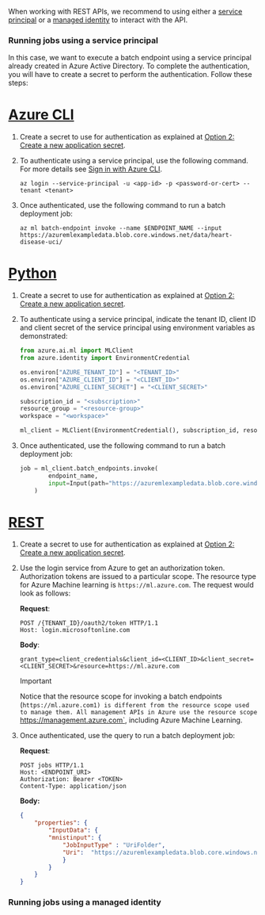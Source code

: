 When working with REST APIs, we recommend to using either a [service principal](#running-jobs-using-a-service-principal) or a [managed identity](#running-jobs-using-a-managed-identity) to interact with the API.


### Running jobs using a service principal

In this case, we want to execute a batch endpoint using a service principal already created in Azure Active Directory. To complete the authentication, you will have to create a secret to perform the authentication. Follow these steps:

# [Azure CLI](#tab/cli)

1. Create a secret to use for authentication as explained at [Option 2: Create a new application secret](../active-directory/develop/howto-create-service-principal-portal.md#option-2-create-a-new-application-secret). 
1. To authenticate using a service principal, use the following command. For more details see [Sign in with Azure CLI](/cli/azure/authenticate-azure-cli).

    ```azurecli
    az login --service-principal -u <app-id> -p <password-or-cert> --tenant <tenant>
    ```

1. Once authenticated, use the following command to run a batch deployment job:

    ```azurecli
    az ml batch-endpoint invoke --name $ENDPOINT_NAME --input https://azuremlexampledata.blob.core.windows.net/data/heart-disease-uci/
    ```

# [Python](#tab/sdk)

1. Create a secret to use for authentication as explained at [Option 2: Create a new application secret](../active-directory/develop/howto-create-service-principal-portal.md#option-2-create-a-new-application-secret).
1. To authenticate using a service principal, indicate the tenant ID, client ID and client secret of the service principal using environment variables as demonstrated:

    ```python
    from azure.ai.ml import MLClient
    from azure.identity import EnvironmentCredential

    os.environ["AZURE_TENANT_ID"] = "<TENANT_ID>"
    os.environ["AZURE_CLIENT_ID"] = "<CLIENT_ID>"
    os.environ["AZURE_CLIENT_SECRET"] = "<CLIENT_SECRET>"

    subscription_id = "<subscription>"
    resource_group = "<resource-group>"
    workspace = "<workspace>"

    ml_client = MLClient(EnvironmentCredential(), subscription_id, resource_group, workspace)
    ```

1. Once authenticated, use the following command to run a batch deployment job:

    ```python
    job = ml_client.batch_endpoints.invoke(
            endpoint_name, 
            input=Input(path="https://azuremlexampledata.blob.core.windows.net/data/heart-disease-uci")
        )
    ```

# [REST](#tab/rest)

1. Create a secret to use for authentication as explained at [Option 2: Create a new application secret](../active-directory/develop/howto-create-service-principal-portal.md#option-2-create-a-new-application-secret). 

1. Use the login service from Azure to get an authorization token. Authorization tokens are issued to a particular scope. The resource type for Azure Machine learning is `https://ml.azure.com`. The request would look as follows:
    
    __Request__:
    
    ```http
    POST /{TENANT_ID}/oauth2/token HTTP/1.1
    Host: login.microsoftonline.com
    ```
    
    __Body__:
    
    ```
    grant_type=client_credentials&client_id=<CLIENT_ID>&client_secret=<CLIENT_SECRET>&resource=https://ml.azure.com
    ```
    
    > [!IMPORTANT]
    > Notice that the resource scope for invoking a batch endpoints (`https://ml.azure.com1) is different from the resource scope used to manage them. All management APIs in Azure use the resource scope `https://management.azure.com`, including Azure Machine Learning.

3. Once authenticated, use the query to run a batch deployment job:
    
    __Request__:
    
    ```http
    POST jobs HTTP/1.1
    Host: <ENDPOINT_URI>
    Authorization: Bearer <TOKEN>
    Content-Type: application/json
    ```
    __Body:__
        
    ```json
    {
        "properties": {
    	    "InputData": {
    		"mnistinput": {
    		    "JobInputType" : "UriFolder",
    		    "Uri":  "https://azuremlexampledata.blob.core.windows.net/data/heart-disease-uci"
    	        }
            }
        }
    }
    ```


### Running jobs using a managed identity
